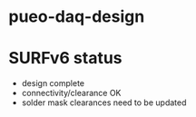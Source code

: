 # pueo-daq-design

# SURFv6 status

* design complete
* connectivity/clearance OK
* solder mask clearances need to be updated
